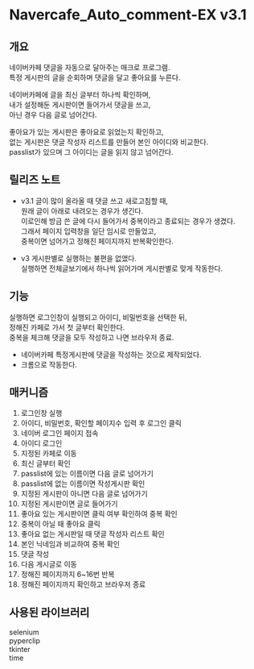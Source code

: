 # Navercafe_Auto_comment-EX v3.1

## 개요

네이버카페 댓글을 자동으로 달아주는 매크로 프로그램.  
특정 게시판의 글을 순회하며 댓글을 달고 좋아요를 누른다.

네이버카페에 글을 최신 글부터 하나씩 확인하며,  
내가 설정해둔 게시판이면 들어가서 댓글을 쓰고,  
아닌 경우 다음 글로 넘어간다.

좋아요가 있는 게시판은 좋아요로 읽었는지 확인하고,  
없는 게시판은 댓글 작성자 리스트를 만들어 본인 아이디와 비교한다.  
passlist가 있으며 그 아이디는 글을 읽지 않고 넘어간다.

## 릴리즈 노트

- v3.1
  글이 많이 올라올 때 댓글 쓰고 새로고침할 때,  
  원래 글이 아래로 내려오는 경우가 생긴다.  
  이로인해 방금 쓴 글에 다시 들어가서 중복이라고 종료되는 경우가 생겼다.  
  그래서 페이지 입력창을 일단 임시로 만들었고,  
  중복이면 넘어가고 정해진 페이지까지 반복확인한다.

- v3
  게시판별로 실행하는 불편을 없앴다.  
  실행하면 전체글보기에서 하나씩 읽어가며 게시판별로 맞게 작동한다.

## 기능

실행하면 로그인창이 실행되고 아이디, 비밀번호을 선택한 뒤,  
정해진 카페로 가서 첫 글부터 확인한다.  
중복을 체크해 댓글을 모두 작성하고 나면 브라우저 종료.

- 네이버카페 특정게시판에 댓글을 작성하는 것으로 제작되었다.
- 크롬으로 작동한다.

## 매커니즘

1. 로그인창 실행
2. 아이디, 비밀번호, 확인할 페이지수 입력 후 로그인 클릭
3. 네이버 로그인 페이지 접속
4. 아이디 로그인
5. 지정된 카페로 이동
6. 최신 글부터 확인
7. passlist에 있는 이름이면 다음 글로 넘어가기
8. passlist에 없는 이름이면 작성게시판 확인
9. 지정된 게시판이 아니면 다음 글로 넘어가기
10. 지정된 게시판이면 글로 들어가기
11. 좋아요 있는 게시판이면 클릭 여부 확인하여 중복 확인
12. 중복이 아닐 때 좋아요 클릭
13. 좋아요 없는 게시판일 때 댓글 작성자 리스트 확인
14. 본인 닉네임과 비교하여 중복 확인
15. 댓글 작성
16. 다음 게시글로 이동
17. 정해진 페이지까지 6~16번 반복
18. 정해진 페이지까지 확인하고 브라우저 종료

## 사용된 라이브러리

selenium  
pyperclip  
tkinter  
time
